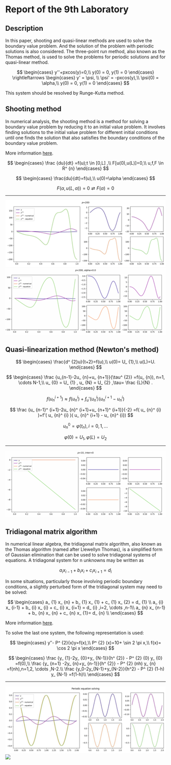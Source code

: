 # Report of the 9th Laboratory

## Description
In this paper, shooting and quasi-linear methods are used to solve the boundary value problem. And the solution of the problem with periodic solutions is also considered. The three-point run method, also known as the Thomas method, is used to solve the problems for periodic solutions and for quasi-linear method.

$$ 
\begin{cases}
y''+pxcos(y)=0,\\
y(0) = 0, y(1) = 0
\end{cases}
\rightleftarrows 
\begin{cases}
y' = \psi, \\
\psi' = -pxcos(y),\\
\psi(0) = \alpha,\\
y(0) = 0, y(1) = 0
\end{cases}
$$

This system should be resolved by Runge-Kutta method.

## Shooting method
In numerical analysis, the shooting method is a method for solving a boundary value problem by reducing it to an initial value problem. It involves finding solutions to the initial value problem for different initial conditions until one finds the solution that also satisfies the boundary conditions of the boundary value problem.

More information [here](https://en.wikipedia.org/wiki/Shooting_method).

$$
\begin{cases}
 \frac {du}{dt} =f(u);t  \in [0,L] ,\\
F[u(0),u(L)]=0,\\ 
u,f,F \in R^ {n} 
\end{cases}
$$

$$
\begin{cases}
\frac{du}{dt}=f(u),\\
u(0)=\alpha
\end{cases}
$$

$$ F( \alpha ,u(L, \alpha ))=0 \rightleftarrows F( \alpha )=0$$

---
![](img/shooting/200.jpg)
![](img/shooting/200.gif)

## Quasi-linearization method (Newton's method)

$$
\begin{cases}
\frac{d^ {2}u}{t+2}=f(u),\\
u(0)=  U_ {1},\\
u(L)=U.
\end{cases}
$$

$$
\begin{cases}
  \frac {u_{n-1}-2u_ {n}+u_ {n+1}}{\tau^ {2}}  =f(u_ {n}), n=1,  \cdots  N-1,\\
  u_ {0}  =  U_ {1}  ,  u_ {N}  = U_ {2}  ,\tau=  \frac {L}{N}  .
\end{cases}
$$

$$
f( u_ {n}^ {i+1} ) \approx f( u_ {n}^ {i} )+ f_ {u} '( u_ {n}^ {i} )( u_ {n}^ {i+1} - u_ {n}^ {i} )
$$

$$
\frac {u_ {n-1}^ {i+1}-2u_ {n}^ {i+1}+u_ {n+1}^ {i+1}}{-2} =f( u_ {n}^ {i} )+f'(  u_ {n}^ {i} )( u_ {n}^ {i+1} - u_ {n}^ {i})
$$

$$
u_ {n}^ {0} =  \varphi ( t_ {n} ),i=0,1,...
$$

$$\varphi(0) = U_ {1}, \varphi(L) = U_ {2}$$

---

![](img/quasi/10.gif)

## Tridiagonal matrix algorithm
In numerical linear algebra, the tridiagonal matrix algorithm, also known as the Thomas algorithm (named after Llewellyn Thomas), is a simplified form of Gaussian elimination that can be used to solve tridiagonal systems of equations. A tridiagonal system for n unknowns may be written as

$$
 a_ {i} x_ {i-1} + b_ {i} x_ {i} +  c_ {i} x_ {i+1} = d_ {i} 
$$

In some situations, particularly those involving periodic boundary conditions, a slightly perturbed form of the tridiagonal system may need to be solved:

$$
\begin{cases}
a_ {1} x_ {n} + b_ {1}  x_ {1} + c_ {1} x_ {2} =  d_ {1} \\
a_ {i} x_ {i-1} + b_ {i} x_ {i} + c_ {i} x_ {i+1} = d_ {i} ,i=2, \cdots ,n-1\\
a_ {n} x_ {n-1} + b_ {n}  x_ {n} + c_ {n} x_ {1}=  d_ {n} \\
\end{cases}
$$

More information [here](https://en.wikipedia.org/wiki/Tridiagonal_matrix_algorithm).

To solve the last one system, the following representation is used:

$$
\begin{cases}
y″- P^ {2}(x)y=f(x),\\
P^ {2} (x)=10+  \sin  2  \pi x,\\
f(x)= \cos 2 \pi x
\end{cases}
$$

$$
\begin{cases}
 \frac {y_ {1}-2y_ {0}+y_ {N-1}}{h^ {2}} - P^ {2}  (0)  y_ {0}  =f(0),\\
 \frac {y_ {n+1} -2y_ {n}+y_ {n-1}}{h^ {2}} - P^ {2} (nh)  y_ {n}  =f(nh),n=1,2,  \cdots ,N-2.\\
 \frac {y_0-2y_{N-1}+y_{N-2}}{h^2} - P^ {2} (1-h) y_ {N-1}  =f(1-h)\\
\end{cases}
$$

---

![](img/period/fig.jpg)
![](img/period/fig.gif)
